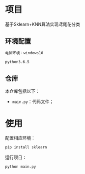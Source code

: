 # 项目

基于Sklearn+KNN算法实现鸢尾花分类

## 环境配置

```html
电脑环境：windows10

python3.6.5
```

## 仓库

本仓库包括以下：

- `main.py`：代码文件；

# 使用

配置相应环境：

```html
pip install sklearn
```

运行项目：

```html
python main.py
```